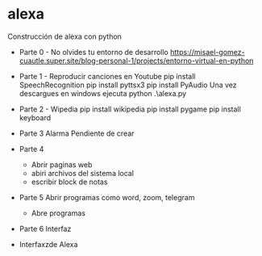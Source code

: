 # alexa
Construcción de alexa con python
* Parte 0 - No olvides tu entorno de desarrollo  https://misael-gomez-cuautle.super.site/blog-personal-1/projects/entorno-virtual-en-python
* Parte 1 - Reproducir canciones en Youtube
    pip install SpeechRecognition
    pip install pyttsx3
    pip install PyAudio
Una vez descargues en windows ejecuta python .\alexa.py

* Parte 2 - Wipedia
   pip install wikipedia
    pip install pygame
    pip install keyboard

* Parte 3 Alarma
  Pendiente de crear

* Parte 4
  - Abrir paginas web
  - abiri archivos del sistema local
  - escribir block de notas

* Parte 5 Abrir programas como word, zoom, telegram
  - Abre programas

* Parte 6 Interfaz
- Interfaxzde Alexa

